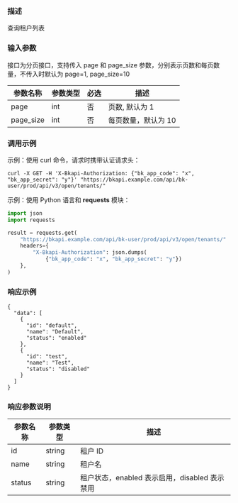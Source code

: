 ### 描述

查询租户列表

### 输入参数

接口为分页接口，支持传入 page 和 page_size 参数，分别表示页数和每页数量，不传入时默认为 page=1, page_size=10

| 参数名称      | 参数类型 | 必选 | 描述          |
|-----------|------|----|-------------|
| page      | int  | 否  | 页数, 默认为 1   |
| page_size | int  | 否  | 每页数量，默认为 10 |

### 调用示例

示例：使用 curl 命令，请求时携带认证请求头：

```shell
curl -X GET -H 'X-Bkapi-Authorization: {"bk_app_code": "x", "bk_app_secret": "y"}' "https://bkapi.example.com/api/bk-user/prod/api/v3/open/tenants/"
```

示例：使用 Python 语言和 **requests** 模块：

``` python
import json
import requests

result = requests.get(
    "https://bkapi.example.com/api/bk-user/prod/api/v3/open/tenants/"
    headers={
        "X-Bkapi-Authorization": json.dumps(
            {"bk_app_code": "x", "bk_app_secret": "y"})
    },
)
```

### 响应示例

```json5
{
  "data": [
    {
      "id": "default",
      "name": "Default",
      "status": "enabled"
    },
    {
      "id": "test",
      "name": "Test",
      "status": "disabled"
    }
  ]
}

```

### 响应参数说明

| 参数名称   | 参数类型   | 描述                              |
|--------|--------|---------------------------------|
| id     | string | 租户 ID                           |
| name   | string | 租户名                             |
| status | string | 租户状态，enabled 表示启用，disabled 表示禁用 |
